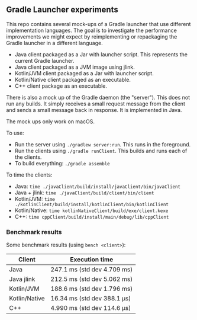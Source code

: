 ## Gradle Launcher experiments

This repo contains several mock-ups of a Gradle launcher that use different implementation languages. The goal is to investigate the performance improvements we might expect by reimplementing or repackaging the Gradle launcher in a different language.

- Java client packaged as a Jar with launcher script. This represents the current Gradle launcher.
- Java client packaged as a JVM image using jlink.
- Kotlin/JVM client packaged as a Jar with launcher script.
- Kotlin/Native client packaged as an executable.
- C++ client package as an executable.

There is also a mock up of the Gradle daemon (the "server"). This does not run any builds. It simply receives a small request message from the client and sends a small message back in response. It is implemented in Java.

The mock ups only work on macOS.

To use:

- Run the server using `./gradlew server:run`. This runs in the foreground.
- Run the clients using `./gradle runClient`. This builds and runs each of the clients.
- To build everything: `./gradle assemble`

To time the clients:

- Java: `time ./javaClient/build/install/javaClient/bin/javaClient`
- Java + jlink: `time ./javaClient/build/client/bin/client` 
- Kotlin/JVM: `time ./kotlinClient/build/install/kotlinClient/bin/kotlinClient`
- Kotlin/Native: `time kotlinNativeClient/build/exe/client.kexe`
- C++: `time cppClient/build/install/main/debug/lib/cppClient`

### Benchmark results

Some benchmark results (using `bench <client>`):

Client        | Execution time
--------------|----------------------------
Java          | 247.1 ms (std dev 4.709 ms)
Java jlink    | 212.5 ms (std dev 5.062 ms) 
Kotlin/JVM    | 188.6 ms (std dev 1.796 ms)
Kotlin/Native | 16.34 ms (std dev 388.1 μs)
C++           | 4.990 ms (std dev 114.6 μs)
